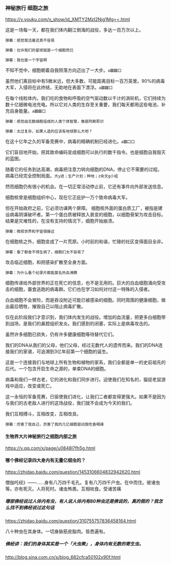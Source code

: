 ### 神秘旅行 细胞之旅
https://v.youku.com/v_show/id_XMTY2MzI2Njg1Mg==.html

这是一场每一天，都在我们体内翻江倒海的战役，多达一百万次以上。

`弹幕：感觉我活着还真不容易`

`弹幕：也许我们的星球就是一个细胞而已`

`弹幕：我也是一个宇宙啊`

不知不觉中，细胞朝着自我陨落方向迈出了一大步。`a龖龖囗`

虽然他们离目标中有5微米远，但大多数，可能距离目标一百万英里。90%的病毒大军，入侵将在此终结，无助地在表面下漂浮。`a龖龖囗`

在每个线粒体内，我们吃的食物和呼吸的空气驱动数以千计的涡轮机，它们持续为数十亿细微电池充电。所以它对人类的生存至关重要，我们每天都用这些电池，补充自身能量。`a龖龖囗`

`弹幕：感觉由无数细胞组成的人类个体智慧，像是阿赖耶识`

`弹幕：太过复杂，如果人造的应该有地球那么大吧？`

在这十亿年之久的军备竞赛中，病毒的精确机制已经进化。`a龖囗囗`

它们盲目地开始，把其致命编码变成细胞可以执行的数千指令。也是细胞自我毁灭的蓝图。

随着它的任务到达高潮，病毒把注意力转向细胞的DNA，停止它不需要的过程。病毒已经完全控制局面。`大y进；生产计划；种地；z央文g小组`

然而细胞仍有很小的机会。在一切正常活动停止前，它还有事件向外部发送信息。

细胞核曾是细胞组织中心，现在它正庇护一万个致命病毒大军。

但在开始政府之前，它必须功课两个屏障。
细胞核外面的蛋白质工厂，被指是建设病毒阴谋破坏者。第一个蛋白质被释放入衰变的细胞，以细胞骨架为攻击目标。结果是灾难性的，在没有支持的情况下，细胞开始崩溃。

`弹幕：微观世界和宇宙很接近`

在细胞核之外，细胞变成了一片荒原。小时前的和谐，忙碌的社区变得面目全非。

`弹幕：看了都舍不得生病了，细胞们太不容易了`

攻击临近细胞，和把感染扩散至全身方面。

`弹幕：为什么看个纪录片都能莫名热血沸腾`

细胞传递给外部世界的正在死亡的信息，也不是无用的。巨大的白血细胞涌向受攻击的细胞，蚕食逃跑的病毒群。它们也在学习如何对付这一特殊的入侵者。

白血细胞不会冒险，而是吞没附近可能已被感染的细胞。同时周围的健康细胞，做出最后牺牲，摧毁自己以阻止病毒扩散。

仅在此阶段我们才意识到，我们体内发生的战役。增加的血流量，把更多白细胞带到战场，是我们的鼻腔组织发炎。我们感到的闭塞，实际上是病毒攻击的。

虽然许多细胞已损失，仍有许多健康细胞等待替代它们。

我们的DNA从我们的父母，他们父母，经过无数代人的遗传而来。我们的DNA连接我们的家谱，可追溯到3亿年前第一个细胞的诞生。

这是一个连接我们与地球上所有生物和植物的家系，我们全都是单一的史前祖先的后代。一个包含开启生命之源的，单束DNA的细胞。

病毒和我们一样古老，它的进化和我们同步进行。迫使我们在知名的，猫捉老鼠游戏中适应，改变或死亡。

这一永恒的军备竞赛，已驱使我们进化，让我们二者都变得更强大。如果不是因为与我们的古老敌人进行的这场战役，我们就不会成为今天的我们。

我们互相搏斗，互相改变，互相改良。

`弹幕：厉害了我自己，厉害了我的几亿细胞驱动我吃香喝辣`
#### 生物界大片神秘旅行之细胞内部之旅
https://v.qq.com/x/page/u0848l7fh5g.html
#### 哪个佛经记录四大身内有无量亿细虫的？
https://zhidao.baidu.com/question/1453106604832942620.html

僧伽吒经》——……身有八万四千毛孔。复有八万四千户虫。在中而住。彼诸虫等。亦有死灭。人将死时。诸虫怖畏。互相啖食。受诸苦痛
##### 哪部佛经说过人体内有虫，有人说人体内有80种虫还是佛说的，真的假的？我怎么找不到佛经说过这句话
https://zhidao.baidu.com/question/310755757836458164.html

八十种虫在其身体。一切身脉筋皮脂肉。皆悉遍有。
##### 佛经讲：我们的身体其实是一个「大虫聚」，身体内有无数的寄生虫。
http://blog.sina.com.cn/s/blog_682cfca50102x90f.html
